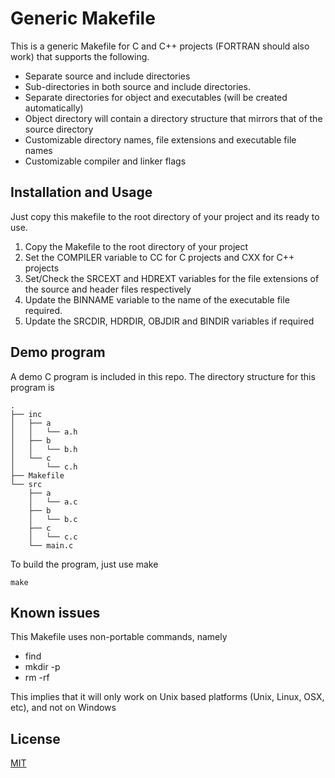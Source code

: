 # Generic Makefile
This is a generic Makefile for C and C++ projects (FORTRAN should also work) that supports the following.
* Separate source and include directories
* Sub-directories in both source and include directories.
* Separate directories for object and executables (will be created automatically)
* Object directory will contain a directory structure that mirrors that of the source directory
* Customizable directory names, file extensions and executable file names
* Customizable compiler and linker flags

## Installation and Usage

Just copy this makefile to the root directory of your project and its ready to use.
1. Copy the Makefile to the root directory of your project
2. Set the COMPILER variable to CC for C projects and CXX for C++ projects
3. Set/Check the SRCEXT and HDREXT variables for the file extensions of the source and header files respectively
4. Update the BINNAME variable to the name of the executable file required.
5. Update the SRCDIR, HDRDIR, OBJDIR and BINDIR variables if required

## Demo program
A demo C program is included in this repo. The directory structure for this program is
```
.
├── inc
│   ├── a
│   │   └── a.h
│   ├── b
│   │   └── b.h
│   └── c
│       └── c.h
├── Makefile
└── src
    ├── a
    │   └── a.c
    ├── b
    │   └── b.c
    ├── c
    │   └── c.c
    └── main.c
```
To build the program, just use make
```
make
```

## Known issues
This Makefile uses non-portable commands, namely
* find
* mkdir -p
* rm -rf

This implies that it will only work on Unix based platforms (Unix, Linux, OSX, etc), and not on Windows

## License
[MIT](https://choosealicense.com/licenses/mit/)